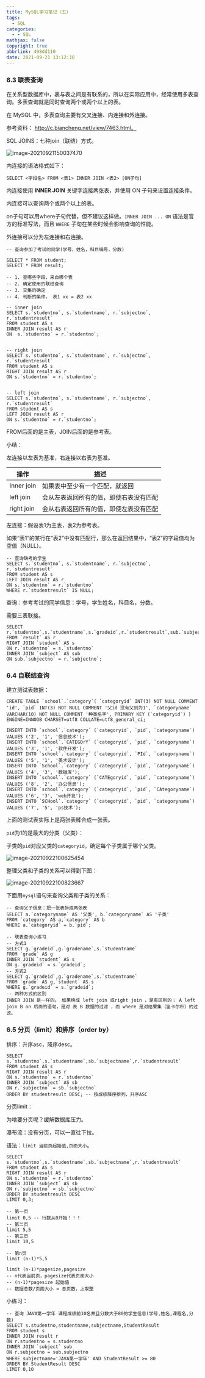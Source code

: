 ```yaml
---
title: MySQL学习笔记（五）
tags:
  - SQL
categories:
  - - SQL
mathjax: false
copyright: true
abbrlink: 498dd110
date: 2021-09-21 13:12:10
---
```


### 6.3 联表查询

在关系型数据库中，表与表之间是有联系的，所以在实际应用中，经常使用多表查询。多表查询就是同时查询两个或两个以上的表。

<!--more-->

在 MySQL 中，多表查询主要有交叉连接、内连接和外连接。

参考资料： http://c.biancheng.net/view/7463.html。

SQL JOINS：七种join（联结）方式。

![image-20210921150037470](MySQL学习笔记（五）/image-20210921150037470.png)

内连接的语法格式如下：

`SELECT <字段名> FROM <表1> INNER JOIN <表2> [ON子句]`

内连接使用 **INNER JOIN** 关键字连接两张表，并使用 ON 子句来设置连接条件。

内连接可以查询两个或两个以上的表。

on子句可以用where子句代替，但不建议这样做。`INNER JOIN ... ON` 语法是官方的标准写法，而且 `WHERE` 子句在某些时候会影响查询的性能。

外连接可以分为左连接和右连接。

```mysql
-- 查询参加了考试的同学(学号，姓名，科目编号，分数)

SELECT * FROM student;
SELECT * FROM result;

-- 1. 查哪些字段，来自哪个表
-- 2. 确定使用的联结查询
-- 3. 交集的确定
-- 4. 判断的条件， 表1 xx = 表2 xx

-- inner join
SELECT s.`studentno`, s.`studentname`, r.`subjectno`, r.`studentresult`
FROM student AS s
INNER JOIN result AS r
ON  s.`studentno` = r.`studentno`;


-- right join
SELECT s.`studentno`, s.`studentname`, r.`subjectno`, r.`studentresult`
FROM student AS s
RIGHT JOIN result AS r
ON s.`studentno` = r.`studentno`;


-- left join
SELECT s.`studentno`, s.`studentname`, r.`subjectno`, r.`studentresult`
FROM student AS s
LEFT JOIN result AS r
ON s.`studentno` = r.`studentno`;
```

FROM后面的是主表，JOIN后面的是参考表。

小结：

左连接以左表为基准，右连接以右表为基准。

|操作	|描述|
| ---- | ---- |
|Inner join	|如果表中至少有一个匹配，就返回|
|left join	|会从左表返回所有的值，即使右表没有匹配|
|right join	|会从右表返回所有的值，即使左表没有匹配|

左连接：假设表1为主表，表2为参考表。

如果“表1”的某行在“表2”中没有匹配行，那么在返回结果中，“表2”的字段值均为空值（NULL）。

```mysql
-- 查询缺考的学生
SELECT s.`studentno`, s.`studentname`, r.`subjectno`, r.`studentresult`
FROM student AS s
LEFT JOIN result AS r
ON s.`studentno` = r.`studentno`
WHERE r.`studentresult` IS NULL;
```

查询：参考考试的同学信息：学号，学生姓名，科目名，分数。

需要三表联接。

```mysql
SELECT r.`studentno`,s.`studentname`,s.`gradeid`,r.`studentresult`,sub.`subjectname`
FROM `result` AS r
RIGHT JOIN `student` AS s
ON r.`studentno` = s.`studentno`
INNER JOIN `subject` AS sub
ON sub.`subjectno` = r.`subjectno`;
```

### 6.4 自联结查询

建立测试表数据：

```mysql
CREATE TABLE `school`.`category`( `categoryid` INT(3) NOT NULL COMMENT 'id', `pid` INT(3) NOT NULL COMMENT '父id 没有父则为1', `categoryname` VARCHAR(10) NOT NULL COMMENT '种类名字', PRIMARY KEY (`categoryid`) ) ENGINE=INNODB CHARSET=utf8 COLLATE=utf8_general_ci; 

INSERT INTO `school`.`category` (`categoryid`, `pid`, `categoryname`) VALUES ('2', '1', '信息技术');
INSERT INTO `school`.`CATEGOrY` (`categoryid`, `pid`, `categoryname`) VALUES ('3', '1', '软件开发');
INSERT INTO `school`.`category` (`categoryid`, `PId`, `categoryname`) VALUES ('5', '1', '美术设计');
INSERT INTO `School`.`category` (`categoryid`, `pid`, `categorynamE`) VALUES ('4', '3', '数据库'); 
INSERT INTO `school`.`category` (`CATEgoryid`, `pid`, `categoryname`) VALUES ('8', '2', '办公信息');
INSERT INTO `school`.`category` (`categoryid`, `pid`, `CAtegoryname`) VALUES ('6', '3', 'web开发'); 
INSERT INTO `SCHool`.`category` (`categoryid`, `pid`, `categoryname`) VALUES ('7', '5', 'ps技术');
```

上面的测试表实际上是两张表糅合成一张表。

`pid`为1的是最大的分类（父类）：

子类的`pid`对应父类的`categoryid`，确定每个子类属于哪个父类。

![image-20210922100625454](MySQL学习笔记（五）/image-20210922100625454.png)

整理父类和子类的关系可以得到下图：

![image-20210922100823667](MySQL学习笔记（五）/image-20210922100823667.png)

下面用`mysql`语句来查询父类和子类的关系：

```mysql
-- 查询父子信息：把一张表拆成两张表
SELECT a.`categoryname` AS '父类', b.`categoryname` AS '子类'
FROM `category` AS a,`category` AS b
WHERE a.`categoryid` = b.`pid`;
```

```mysql
-- 联表查询小练习
-- 方式1
SELECT g.`gradeid`,g.`gradename`,s.`studentname`
FROM `grade` AS g
INNER JOIN `student` AS s
ON g.`gradeid` = s.`gradeid`;
-- 方式2
SELECT g.`gradeid`,g.`gradename`,s.`studentname`
FROM `grade` AS g,`student` AS s
WHERE g.`gradeid` = s.`gradeid`;
-- 两种方式的区别
INNER JOIN 是一样的。 如果换成 left join 或right join ，是有区别的； A left join B on 后面的语句，是对 表 B 数据的过滤 ，而 where 是对结果集（笛卡尔积）的过滤。
```

### 6.5 分页（limit）和排序（order by）

排序：升序asc，降序desc。

```mysql
SELECT s.`studentno`,s.`studentname`,sb.`subjectname`,r.`studentresult`
FROM student AS s
RIGHT JOIN result AS r
ON s.`studentno` = r.`studentno`
INNER JOIN `subject` AS sb
ON r.`subjectno` = sb.`subjectno`
ORDER BY studentresult DESC; -- 按成绩降序排列，升序ASC
```

分页limit：

为啥要分页呢？缓解数据库压力。

瀑布流：没有分页，可以一直往下拉。

语法：`limit 当前页起始值,页面大小`。

```mysql
SELECT s.`studentno`,s.`studentname`,sb.`subjectname`,r.`studentresult`
FROM student AS s
RIGHT JOIN result AS r
ON s.`studentno` = r.`studentno`
INNER JOIN `subject` AS sb
ON r.`subjectno` = sb.`subjectno`
ORDER BY studentresult DESC
LIMIT 0,3;
```

```mysql
-- 第一页
limit 0,5 -- 行数从0开始！！！
-- 第二页
limit 5,5
-- 第三页 
limit 10,5

-- 第n页
limit (n-1)*5,5

limit (n-1)*pagesize,pagesize 
-- n代表当前页，pagesize代表页面大小
-- (n-1)*pagesize 起始值
-- 数据总数/页面大小 = 总页数，上取整
```

小练习：

```mysql
-- 查询 JAVA第一学年 课程成绩前10名并且分数大于80的学生信息(学号,姓名,课程名,分数)
SELECT s.studentno,studentname,subjectname,StudentResult
FROM student s
INNER JOIN result r
ON r.studentno = s.studentno
INNER JOIN `subject` sub
ON r.subjectno = sub.subjectno
WHERE subjectname='JAVA第一学年' AND StudentResult >= 80
ORDER BY StudentResult DESC
LIMIT 0,10
```

